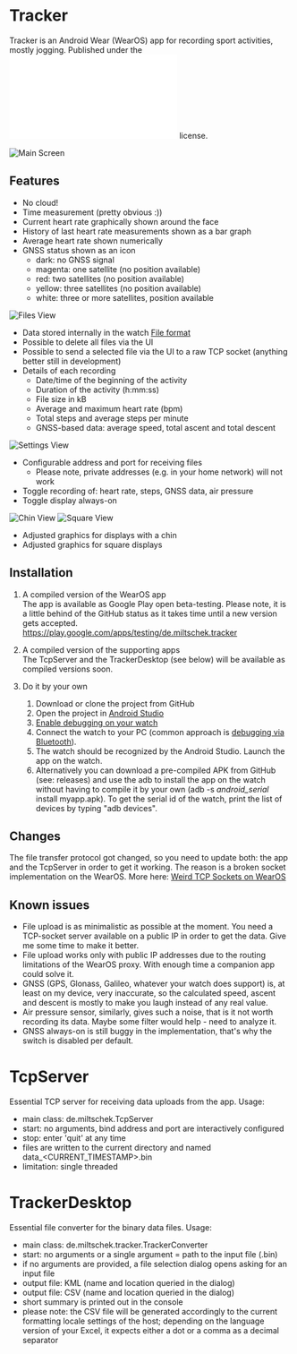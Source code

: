Tracker
=======

Tracker is an Android Wear (WearOS) app for recording sport activities, mostly jogging. Published under the ![MIT](LICENSE.txt) license.

![Main Screen](Screenshots/device-2020-08-16-155128.png)

Features
--------
- No cloud!
- Time measurement (pretty obvious :))
- Current heart rate graphically shown around the face
- History of last heart rate measurements shown as a bar graph
- Average heart rate shown numerically
- GNSS status shown as an icon
  - dark: no GNSS signal
  - magenta: one satellite (no position available)
  - red: two satellites (no position available)
  - yellow: three satellites (no position available)
  - white: three or more satellites, position available

![Files View](Screenshots/device-2020-08-16-171227.png)
- Data stored internally in the watch [File format](FILE_FORMAT.md)
- Possible to delete all files via the UI
- Possible to send a selected file via the UI to a raw TCP socket (anything better still in development)
- Details of each recording
  - Date/time of the beginning of the activity
  - Duration of the activity (h:mm:ss)
  - File size in kB
  - Average and maximum heart rate (bpm)
  - Total steps and average steps per minute
  - GNSS-based data: average speed, total ascent and total descent

![Settings View](Screenshots/device-2020-08-16-171256.png)
- Configurable address and port for receiving files
  - Please note, private addresses (e.g. in your home network) will not work
- Toggle recording of: heart rate, steps, GNSS data, air pressure
- Toggle display always-on

![Chin View](Screenshots/device-2020-09-27-221000.png)
![Square View](Screenshots/device-2020-09-27-173821.png)
- Adjusted graphics for displays with a chin
- Adjusted graphics for square displays

Installation
------------
1. A compiled version of the WearOS app<br/>
The app is available as Google Play open beta-testing. Please note, it is a little behind of the GitHub status as it takes time until a new version gets accepted.<br/>
https://play.google.com/apps/testing/de.miltschek.tracker

1. A compiled version of the supporting apps<br/>
The TcpServer and the TrackerDesktop (see below) will be available as compiled versions soon.

1. Do it by your own
    1. Download or clone the project from GitHub
    1. Open the project in [Android Studio](https://developer.android.com/studio)
    1. [Enable debugging on your watch](https://developer.android.com/training/wearables/apps/debugging#enable-dev-options)
    1. Connect the watch to your PC (common approach is [debugging via Bluetooth](https://developer.android.com/training/wearables/apps/debugging#usb-debugging)).
    1. The watch should be recognized by the Android Studio. Launch the app on the watch.
    1. Alternatively you can download a pre-compiled APK from GitHub (see: releases) and use the adb to install the app on the watch without having to compile it by your own (adb -s *android_serial* install myapp.apk). To get the serial id of the watch, print the list of devices by typing "adb devices".

Changes
-------
The file transfer protocol got changed, so you need to update both: the app and the TcpServer in order to get it working.
The reason is a broken socket implementation on the WearOS. More here: [Weird TCP Sockets on WearOS](https://krzsztf.wordpress.com/2020/08/30/weird-tcp-sockets-on-wearos/)

Known issues
------------
- File upload is as minimalistic as possible at the moment. You need a TCP-socket server available on a public IP in order to get the data. Give me some time to make it better.
- File upload works only with public IP addresses due to the routing limitations of the WearOS proxy. With enough time a companion app could solve it.
- GNSS (GPS, Glonass, Galileo, whatever your watch does support) is, at least on my device, very inaccurate, so the calculated speed, ascent and descent is mostly to make you laugh instead of any real value.
- Air pressure sensor, similarly, gives such a noise, that is it not worth recording its data. Maybe some filter would help - need to analyze it.
- GNSS always-on is still buggy in the implementation, that's why the switch is disabled per default.

TcpServer
=========
Essential TCP server for receiving data uploads from the app.
Usage:
- main class: de.miltschek.TcpServer
- start: no arguments, bind address and port are interactively configured
- stop: enter 'quit' at any time
- files are written to the current directory and named data_<CURRENT_TIMESTAMP>.bin
- limitation: single threaded

TrackerDesktop
==============
Essential file converter for the binary data files.
Usage:
- main class: de.miltschek.tracker.TrackerConverter
- start: no arguments or a single argument = path to the input file (.bin)
- if no arguments are provided, a file selection dialog opens asking for an input file
- output file: KML (name and location queried in the dialog)
- output file: CSV (name and location queried in the dialog)
- short summary is printed out in the console
- please note: the CSV file will be generated accordingly to the current formatting locale settings of the host; depending on the language version of your Excel, it expects either a dot or a comma as a decimal separator
